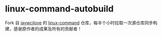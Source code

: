 # linux-command-autobuild

Fork 自 [jaywcjlove](https://github.com/jaywcjlove) 的 [linux-command](https://github.com/jaywcjlove/linux-command) 仓库，每半个小时拉取一次源仓库同步构建，感谢原作者的成果及所有的贡献者！
